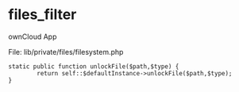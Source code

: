 # files_filter
ownCloud App


File: lib/private/files/filesystem.php


```
static public function unlockFile($path,$type) {
		return self::$defaultInstance->unlockFile($path,$type);
}
```
